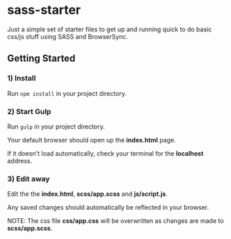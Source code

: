 # sass-starter

Just a simple set of starter files to get up and running quick to do basic css/js stuff using SASS and BrowserSync.

## Getting Started

### 1) Install
Run `npm install` in your project directory.

### 2) Start Gulp
Run `gulp` in your project directory.

Your default browser should open up the **index.html** page.

If it doesn't load automatically, check your terminal for the **localhost** address.

### 3) Edit away
Edit the the **index.html**, **scss/app.scss** and **js/script.js**.

Any saved changes should automatically be reflected in your browser.

NOTE: The css file **css/app.css** will be overwritten as changes are made to **scss/app.scss**.